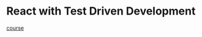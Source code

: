 # React with Test Driven Development

[course](https://www.udemy.com/course/react-with-test-driven-development/)

